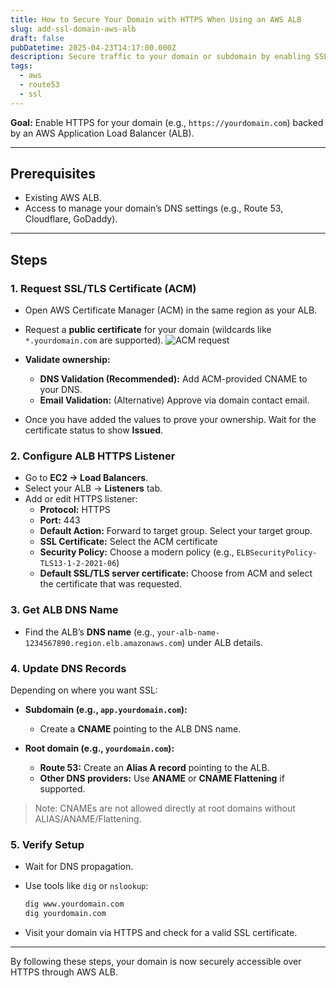 ```yaml
---
title: How to Secure Your Domain with HTTPS When Using an AWS ALB
slug: add-ssl-domain-aws-alb
draft: false
pubDatetime: 2025-04-23T14:17:00.000Z
description: Secure traffic to your domain or subdomain by enabling SSL/TLS (HTTPS) when it points to an AWS Application Load Balancer (ALB).
tags:
  - aws
  - route53
  - ssl
---
```


**Goal:** Enable HTTPS for your domain (e.g., `https://yourdomain.com`) backed by an AWS Application Load Balancer (ALB).

---

## Prerequisites

- Existing AWS ALB.
- Access to manage your domain’s DNS settings (e.g., Route 53, Cloudflare, GoDaddy).

---

## Steps

### 1. Request SSL/TLS Certificate (ACM)

- Open AWS Certificate Manager (ACM) in the same region as your ALB.
- Request a **public certificate** for your domain (wildcards like `*.yourdomain.com` are supported).
![ACM request](@/assets/images/acm-1.png)
- **Validate ownership:**
  - **DNS Validation (Recommended):** Add ACM-provided CNAME to your DNS.
  - **Email Validation:** (Alternative) Approve via domain contact email.

- Once you have added the values to prove your ownership. Wait for the certificate status to show **Issued**.

### 2. Configure ALB HTTPS Listener

- Go to **EC2 → Load Balancers**.
- Select your ALB → **Listeners** tab.
- Add or edit HTTPS listener:
  - **Protocol:** HTTPS
  - **Port:** 443
  - **Default Action:** Forward to target group. Select your target group.
  - **SSL Certificate:** Select the ACM certificate
  - **Security Policy:** Choose a modern policy (e.g., `ELBSecurityPolicy-TLS13-1-2-2021-06`)
  - **Default SSL/TLS server certificate:** Choose from ACM and select the certificate that was requested.

### 3. Get ALB DNS Name

- Find the ALB’s **DNS name** (e.g., `your-alb-name-1234567890.region.elb.amazonaws.com`) under ALB details.

### 4. Update DNS Records

Depending on where you want SSL:

- **Subdomain (e.g., `app.yourdomain.com`):**
  - Create a **CNAME** pointing to the ALB DNS name.

- **Root domain (e.g., `yourdomain.com`):**
  - **Route 53:** Create an **Alias A record** pointing to the ALB.
  - **Other DNS providers:** Use **ANAME** or **CNAME Flattening** if supported.

> Note: CNAMEs are not allowed directly at root domains without ALIAS/ANAME/Flattening.

### 5. Verify Setup

- Wait for DNS propagation.
- Use tools like `dig` or `nslookup`:
  
  ```bash
  dig www.yourdomain.com
  dig yourdomain.com
  ```

- Visit your domain via HTTPS and check for a valid SSL certificate.

---

By following these steps, your domain is now securely accessible over HTTPS through AWS ALB.